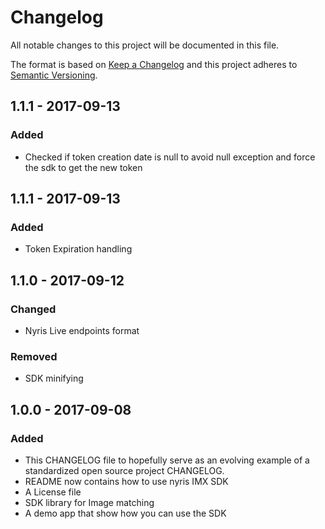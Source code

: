 # Changelog
All notable changes to this project will be documented in this file.

The format is based on [Keep a Changelog](http://keepachangelog.com/en/1.0.0/)
and this project adheres to [Semantic Versioning](http://semver.org/spec/v2.0.0.html).
## 1.1.1 - 2017-09-13
### Added
- Checked if token creation date is null to avoid null exception and force the sdk to get the new 
token

## 1.1.1 - 2017-09-13
### Added
- Token Expiration handling

## 1.1.0 - 2017-09-12
### Changed
- Nyris Live endpoints format

### Removed 
- SDK minifying 

## 1.0.0 - 2017-09-08
### Added
- This CHANGELOG file to hopefully serve as an evolving example of a standardized open source 
project CHANGELOG.
- README now contains how to use nyris IMX SDK
- A License file
- SDK library for Image matching
- A demo app that show how you can use the SDK